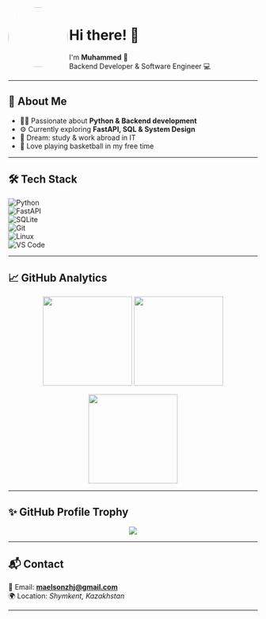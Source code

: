 <img src="https://avatars.githubusercontent.com/u/000000?v=4" width="120" align="left" style="border-radius:50%" />  

# Hi there! 👋  
I'm **Muhammed** 🐍  
Backend Developer & Software Engineer 💻  

---

## 🚀 About Me  
- 🧑‍💻 Passionate about **Python & Backend development**  
- ⚙️ Currently exploring **FastAPI, SQL & System Design**  
- 🎯 Dream: study & work abroad in IT  
- 🏀 Love playing basketball in my free time  

---

## 🛠 Tech Stack  

![Python](https://img.shields.io/badge/Python-3776AB?style=for-the-badge&logo=python&logoColor=white)  
![FastAPI](https://img.shields.io/badge/FastAPI-009688?style=for-the-badge&logo=fastapi&logoColor=white)  
![SQLite](https://img.shields.io/badge/SQLite-07405E?style=for-the-badge&logo=sqlite&logoColor=white)  
![Git](https://img.shields.io/badge/Git-F05032?style=for-the-badge&logo=git&logoColor=white)  
![Linux](https://img.shields.io/badge/Linux-FCC624?style=for-the-badge&logo=linux&logoColor=black)  
![VS Code](https://img.shields.io/badge/VS%20Code-0078d7?style=for-the-badge&logo=visual-studio-code&logoColor=white)  

---

## 📈 GitHub Analytics  

<p align="center">
  <img src="https://github-readme-stats.vercel.app/api?username=JonathanNemzzz&show_icons=true&theme=tokyonight" height="180" />
  <img src="https://github-readme-stats.vercel.app/api/top-langs/?username=JonathanNemzzz&layout=compact&theme=tokyonight" height="180" />
</p>

<p align="center">
  <img src="https://github-readme-streak-stats.herokuapp.com/?user=JonathanNemzzz&theme=tokyonight" height="180" />
</p>

---

## ✨ GitHub Profile Trophy  

<p align="center">
  <img src="https://github-profile-trophy.vercel.app/?username=JonathanNemzzz&theme=tokyonight&row=1&column=6" />
</p>

---

## 📬 Contact  
📩 Email: **maelsonzhj@gmail.com**  
🌍 Location: *Shymkent, Kazakhstan*  

---

